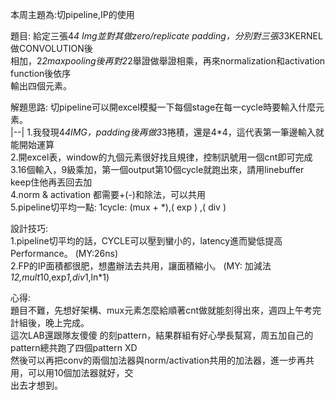 本周主題為:切pipeline,IP的使用

題目:  給定三張4*4 Img並對其做zero/replicate padding，分別對三張3*3KERNEL做CONVOLUTION後  
相加，2*2maxpooling後再對2*2舉證做舉證相乘，再來normalization和activation function後依序  
輸出四個元素。  

解題思路:  切pipeline可以開excel模擬一下每個stage在每一cycle時要輸入什麼元素。  
|--|
1.我發現4*4IMG，padding後再做3*3捲積，還是4*4，這代表第一筆邊輸入就能開始運算    
2.開excel表，window的九個元素很好找且規律，控制訊號用一個cnt即可完成  
3.16個輸入，9級乘加，第一個output第10個cycle就跑出來，請用linebuffer keep住他再丟回去加  
4.norm & activation 都需要+(-)和除法，可以共用  
5.pipeline切平均一點:  1cycle: (mux + *),(  exp  ) ,( div )   

設計技巧:    
1.pipeline切平均的話，CYCLE可以壓到蠻小的，latency進而變低提高Performance。    (MY:26ns)    
2.FP的IP面積都很肥，想盡辦法去共用，讓面積縮小。   (MY: 加減法*12,mult*10,exp*1,div*1,ln*1)

心得:    
題目不難，先想好架構、mux元素怎麼給順著cnt做就能刻得出來，週四上午考完計組後，晚上完成。  
這次LAB還跟隊友傻傻  的刻pattern，結果群組有好心學長幫寫，周五加自己的pattern總共跑了四個pattern XD    
然後可以再把conv的兩個加法器與norm/activation共用的加法器，進一步再共用，可以用10個加法器就好，交    
出去才想到。
